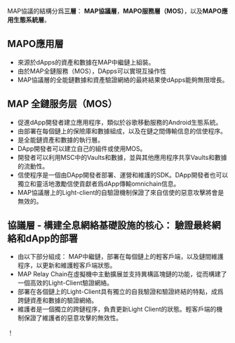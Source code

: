 MAP協議的結構分爲**三層**： **MAP協議層**，**MAPO服務層（MOS）**，以及**MAPO應用生態系統層**。
## MAPO應用層

- 來源於dApps的資產和數據在MAP中繼鏈上組裝。
- 由於MAP全鏈服務（MOS），DApps可以實現互操作性
- MAP協議層的全能鏈數據和資產驗證網絡的最終結果使dApps能夠無限增長。

## MAP 全鏈服务层（MOS）

- 促進dApp開發者建立應用程序，類似於谷歌移動服務的Android生態系統。
- 由部署在每個鏈上的保險庫和數據組成，以及在鏈之間傳輸信息的信使程序。
- 是全能鏈資產和數據的執行層。
- DApp開發者可以建立自己的組件或使用MOS。
- 開發者可以利用MSC中的Vaults和數據，並與其他應用程序共享Vaults和數據的流動性。
- 信使程序是一個由DApp開發者部署、運營和維護的SDK。DApp開發者也可以獨立和靈活地激勵信使貢獻者爲dApp傳輸omnichain信息。
- MAP協議層上的Light-client的自驗證機制保證了來自信使的惡意攻擊將會是無效的。

## 協議層 - 構建全息網絡基礎設施的核心： 驗證最終網絡和dApp的部署

- 由以下部分組成： MAP中繼鏈，部署在每個鏈上的輕客戶端，以及鏈間維護程序，以更新和維護輕客戶端狀態。
- MAP Relay Chain在虛擬機中主動擴展並支持異構區塊鏈的功能，從而構建了一個高效的Light-Client驗證網絡。
- 部署在各個鏈上的Light-Client具有獨立的自我驗證和驗證終結的特點，成爲跨鏈資產和數據的驗證網絡。
- 維護者是一個獨立的跨鏈程序，負責更新Light Client的狀態。輕客戶端的機制保證了維護者的惡意攻擊的無效性。

！[](threelayers.png)